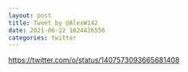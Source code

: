 ```yaml
--- 
layout: post 
title: Tweet by @AlexW142 
date: 2021-06-22 1624426556 
categories: twitter 
--- 
```

https://twitter.com/o/status/1407573093665681408